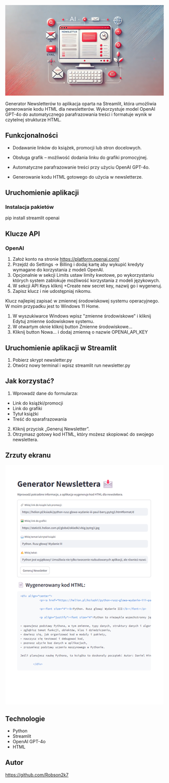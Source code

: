 ![Title Screen](screens/title_screen.webp)

Generator Newsletterów to aplikacja oparta na Streamlit, która umożliwia generowanie kodu HTML dla newsletterów. Wykorzystuje model OpenAI GPT-4o do automatycznego parafrazowania treści i formatuje wynik w czytelnej strukturze HTML.

## Funkcjonalności

- Dodawanie linków do książek, promocji lub stron docelowych.

- Obsługa grafik – możliwość dodania linku do grafiki promocyjnej.

- Automatyczne parafrazowanie treści przy użyciu OpenAI GPT-4o.

- Generowanie kodu HTML gotowego do użycia w newsletterze.


## Uruchomienie aplikacji
### Instalacja pakietów

pip install streamlit openai


## Klucze API
### OpenAI

1. Założ konto na stronie https://platform.openai.com/
2. Przejdź do Settings -> Billing i dodaj kartę aby wykupić kredyty wymagane do korzystania z modeli OpenAI.
3. Opcjonalnie w sekcji Limits ustaw limity kwotowe, po wykorzystaniu których system zablokuje możliwość korzystania z modeli językowych.
4. W sekcji API Keys kliknij +Create new secret key, nazwij go i wygeneruj.
5. Zapisz klucz i nie udostępniaj nikomu.

Klucz najlepiej zapisać w zmiennej środowiskowej systemu operacyjnego. W moim przypadku jest to Windows 11 Home.

1. W wyszukiwarce Windows wpisz "zmienne środowiskowe" i kliknij Edytuj zmienne śodowiskowe systemu.
2. W otwartym oknie kliknij button Zmienne środowiskowe...
3. Kliknij button Nowa... i dodaj zmienną o nazwie OPENAI_API_KEY


## Uruchomienie aplikacji w Streamlit

1. Pobierz skrypt newsletter.py
2. Otwórz nowy terminal i wpisz streamlit run newsletter.py


## Jak korzystać?

1. Wprowadź dane do formularza:
- Link do książki/promocji
- Link do grafiki
- Tytuł książki
- Treść do sparafrazowania
2. Kliknij przycisk „Generuj Newsletter”.
3. Otrzymasz gotowy kod HTML, który możesz skopiować do swojego newslettera.


## Zrzuty ekranu

![Title Screen](screens/newsletter_app.png)


## Technologie

- Python
- Streamlit
- OpenAI GPT-4o
- HTML


## Autor
https://github.com/Robson2k7